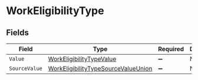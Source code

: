 # WorkEligibilityType


## Fields

| Field                                                                                                 | Type                                                                                                  | Required                                                                                              | Description                                                                                           |
| ----------------------------------------------------------------------------------------------------- | ----------------------------------------------------------------------------------------------------- | ----------------------------------------------------------------------------------------------------- | ----------------------------------------------------------------------------------------------------- |
| `Value`                                                                                               | [WorkEligibilityTypeValue](../../Models/Components/WorkEligibilityTypeValue.md)                       | :heavy_minus_sign:                                                                                    | N/A                                                                                                   |
| `SourceValue`                                                                                         | [WorkEligibilityTypeSourceValueUnion](../../Models/Components/WorkEligibilityTypeSourceValueUnion.md) | :heavy_minus_sign:                                                                                    | N/A                                                                                                   |